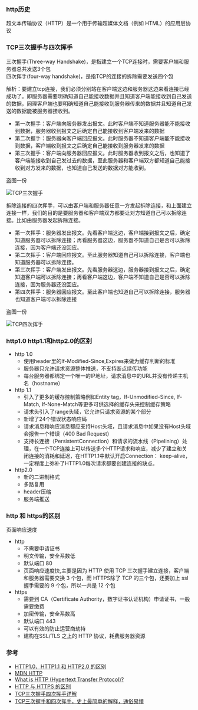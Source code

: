### http历史  
超文本传输​​协议（HTTP）是一个用于传输超媒体文档（例如 HTML）的应用层协议  

### TCP三次握手与四次挥手  
三次握手(Three-way Handshake)，是指建立一个TCP连接时，需要客户端和服务器总共发送3个包  
四次挥手(four-way handshake)，是指TCP的连接的拆除需要发送四个包  

解析：要建立tcp连接，我们必须分别站在客户端这边和服务器这边来看连接已经成功了。即服务器需要明确知道自己能接收数据并且知道客户端能接收到自己发送的数据，同理客户端也要明确知道自己能接收到服务器传来的数据并且知道自己发送的数据能被服务器接收到。
  - 第一次握手：客户端向服务器发出报文。此时客户端不知道服务器能不能接收到数据，服务器收到报文之后确定自己能接收到客户端发来的数据  
  - 第二次握手：服务器向客户端回应报文。此时服务器不知道客户端能不能接收到数据，客户端收到报文之后确定自己能接收到服务器发来的数据  
  - 第三次握手：客户端向服务器回应报文。此时服务器收到报文之后，也知道了客户端能接收到自己发过去的数据，至此服务器和客户端双方都知道自己能接收到对方发来的数据，也知道自己发送的数据对方能收到。  

盗图一份  

![TCP三次握手](http://www.centos.bz/wp-content/uploads/2012/08/100327002629.png)

拆除连接的四次挥手，可以由客户端和服务器任意一方发起拆除连接，和上面建立连接一样，我们的目的是要服务器和客户端双方都要让对方知道自己可以拆除连接。比如由服务器发起拆除连接。
  - 第一次挥手：服务器发出报文。先看客户端这边，客户端接到报文之后，确定知道服务器可以拆除连接；再看服务器这边，服务器不知道自己是否可以拆除连接，因为客户端还没回应。
  - 第二次挥手：客户端回应报文。至此服务器知道自己可以拆除连接，客户端也知道服务器可以拆除连接。
  - 第三次挥手：客户端发出报文。先看服务器这边，服务器接到报文之后，确定知道客户端可以拆除连接；再看客户端这边，客户端不知道自己是否可以拆除连接，因为服务器还没回应。
  - 第四次挥手：服务器回应报文。至此客户端也知道自己可以拆除连接，服务器也知道客户端可以拆除连接  

盗图一份  

![TCP四次挥手](http://www.centos.bz/wp-content/uploads/2012/08/100327022731.jpg)

### http1.0 http1.1和http2.0的区别  
+ http 1.0  
  - 使用header里的If-Modified-Since,Expires来做为缓存判断的标准  
  - 服务器只允许请求资源整体推送，不支持断点续传功能  
  - 每台服务器都绑定一个唯一的IP地址，请求消息中的URL并没有传递主机名（hostname）  
+ http 1.1  
  - 引入了更多的缓存控制策略例如Entity tag，If-Unmodified-Since, If-Match, If-None-Match等更多可供选择的缓存头来控制缓存策略  
  - 请求头引入了range头域，它允许只请求资源的某个部分  
  - 新增了24个错误状态响应码  
  - 请求消息和响应消息都应支持Host头域，且请求消息中如果没有Host头域会报告一个错误（400 Bad Request）
  - 支持长连接（PersistentConnection）和请求的流水线（Pipelining）处理，在一个TCP连接上可以传送多个HTTP请求和响应，减少了建立和关闭连接的消耗和延迟，在HTTP1.1中默认开启Connection： keep-alive，一定程度上弥补了HTTP1.0每次请求都要创建连接的缺点。
+ http2.0
  - 新的二进制格式  
  - 多路复用
  - header压缩
  - 服务端推送  

### http 和 https的区别  
页面响应速度
+ http  
  - 不需要申请证书  
  - 明文传输，安全系数低  
  - 默认端口 80  
  - 页面响应速度快,主要是因为 HTTP 使用 TCP 三次握手建立连接，客户端和服务器需要交换 3 个包，而 HTTPS除了 TCP 的三个包，还要加上 ssl 握手需要的 9 个包，所以一共是 12 个包  
+ https
  - 需要到 CA（Certificate Authority，数字证书认证机构）申请证书，一般需要缴费  
  - 加密传输，安全系数高  
  - 默认端口 443  
  - 可以有效的防止运营商劫持  
  - 建构在SSL/TLS 之上的 HTTP 协议，耗费服务器资源  


### 参考  
- [HTTP1.0、HTTP1.1 和 HTTP2.0 的区别](https://www.cnblogs.com/heluan/p/8620312.html)  
- [MDN HTTP](https://developer.mozilla.org/zh-CN/docs/Web/HTTP)  
- [What is HTTP (Hypertext Transfer Protocol)?](https://ecomputernotes.com/computernetworkingnotes/services-and-applications/hypertext-transfer-protocol)  
- [HTTP 与 HTTPS 的区别](https://www.runoob.com/w3cnote/http-vs-https.html)  
- [TCP三次握手四次挥手详解](https://www.cnblogs.com/zmlctt/p/3690998.html)  
- [TCP三次握手和四次挥手，史上最简单的解释，通俗易懂](https://github.com/wuwnnwng/TCP-THANDFH/blob/master/tcp.txt)